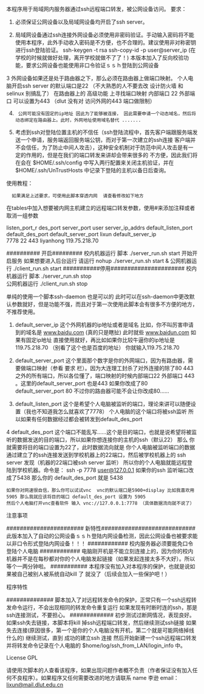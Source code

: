 本程序用于局域网内服务器通过ssh远程端口转发，被公网设备访问。
要求：
1.	必须保证公网设备以及局域网设备均开启了ssh server。

2.	局域网设备通过ssh连接外网设备必须使用非密码验证。手动输入密码将不能使用本程序，此外手动收入密码是不方便，也不合理的。建议使用非对称密钥进行ssh登陆验证。
	ssh-keygen -t rsa
	ssh-copy-id -p <port> user@server_ip
	(在学校的时候就做好处理，离开学校就做不了了！)
	本版本加入了反向校验功能，要求公网设备也能使用非口令验证ｓｓｈ登陆到公网设备
	
3       外网设备如果还是处于路由器之下，那么必须在路由器上做端口映射。
        个人电脑开启ssh server 的默认端口是22 （不大熟悉的人不要去改 设计防火墙 和selinux 别搞乱了）
        在路由器上的 高级功能 上寻找端口映射 内部端口 22 外部端口 可以设置为443 （dlut 没有对 访问外网的443 端口做限制）
        
4.      公网可能没有固定的ip地址 因此为了能够被连接， 因此需要申请一个动态域名，然后将动态绑定在路由器上。此时，外网地址使用域名替代 .......

5.	考虑到ssh对登陆位置主机的不信任（ssh登陆流程中，首先客户端跟服务端发送一个申请，服务端返回服务端公钥，而对于第一次建立的ssh连接
	    客户端并不会信任，为了防止中间人攻击），这种安全机制对于防范中间人攻击是有一定的作用的，但是在我们的端口转发来讲却会带来很多的
	不方便，因此我们将在会在 $HOME/.ssh/config 中写入两行配置来关闭主机验证，并在 $HOME/.ssh/UnTrustHosts 中记录下登陆的主机以备日后查询。

        
使用教程：

      如果满足上述要求，可使用此脚本穿透内网  请查看修改如下地方

在tables中加入想要被内网主机建立的远程端口转发参数，使用#来添加注释或者取消一组参数


listen_port_r		des_port	    server_port		    user	    server_ip_addrs
default_listen_port	default_des_port    default_server_port	    lixun	    default_server_ip	
7778			22		    443			    liyanhong   119.75.218.70  

##########  开启#########
校内机器运行 脚本 ./server_run.sh start  开始开启服务 如果想要进入后台运行 请运行 nohup ./server_run.sh start &
公网机器运行 ./client_run.sh start 
###########停用######################
校内机器运行 脚本 ./server_run.sh stop  
公网机器运行 ./client_run.sh stop 


单纯的使用一个脚本ssh-daemon 也是可以的
此时可以在ssh-daemon中更改默认参数就好，但是功能不强，而且对于第一次使用此脚本会有很多不方便的地方，不推荐使用。
1.	default_server_ip 这个外网机器的ip地址或者是域名 比如，你不叫厉害申请到的域名是 www.baidu.com (真的只是瞎扯) 此时就些 www.baidun.com
	如果有固定ip地址 直接使用就好，再比如如果你比较牛逼你的ip地址是 119.75.218.70 （别看了这个也是百度的地址） 你就输入119.75.218.70

2.	default_server_port 这个里面那个数字是你的外网端口，因为有路由器，需要做端口映射（参看 要求 栏）。因为大连理工封杀了对外连接的除了80
	443 之外的所有端口，所以各位懂了，端口映射的时候内部端口22 外部端口 443  。这里的default_server_port 也是443 如果你改成了80 default_server_port 80
	不过你的路由器可能不会让你改成80……

3.	default_listen_port 这个是希望个人电脑被监听的端口，理论来讲可以随便设置（我也不知道我怎么就喜欢了7778） 个人电脑的这个端口将被ssh监听
	所以如果有任何数据经过都会被转发到default_des_port 

4	default_des_port 这个端口不能乱写……这个是目的端口，也就是说希望将被监听的数据发送的目的端口，所以如果你想连接你的主机的ssh（默认22） 那么
	你就需要将目的端口设置为22了，此时数据流向就是 你个人电脑被监听端口的数据通过建立了的ssh连接发送到学校机器上的22端口，然后被学校机器上的
	ssh server 发现（机器的22端口被ssh server 监听） 所以你的个人电脑就能远程登陆到学校机器。命令是：
		    ssh -p 7778 user@127.0.0.1
	如果你的ssh 监听端口改成了5438 那么你的 default_des_port 就是 5438 

	如果你对网速很自信，那么你可以试试vnc  vnc的默认端口是5900+display 比如我喜欢用5905 那么我就应该将目的端口 default_des_port 设置为 5905
	然后个人电脑打开vnc查看软件 输入 vnc://127.0.0.1:7778 （具体数据流向就不说了）

注意事项

####################### 新特性############################
此版本加入了自动的公网设备ｓｓｈ登陆内网设备检测，因此公网设备也被要求能以非口令形式登陆内网设备！！！
############  校内服务器必须要能免口令登陆个人电脑
############  电脑刚开机是不能立刻连接上的，因为你的校内机器并不是在每秒都对你的个人电脑发起链接（如果发起连接太多不大好）。所以
		等个一两分钟啦。
###########  本程序没有加入对本程序的保护，也就是说如果被自己被别人被系统自动kill 了 就没了（后续会加入一些保护吧！）


程序特性

############## 脚本加入了对远程转发命令的保护，正常只有一个ssh远程转发命令运行，不会出现相同的转发命令重复运行
		如果发现有时断时连的ssh，那是ssh连接测试，不要担心。
#############	初步测试过断网情况，表现良好。如果ssh失去链接，本脚本将kill 掉ssh远程端口转发，然后继续测试ssh链接
		如果失去连接(原因很多，第一个是你的个人电脑没有开机，第二个就是可能网络掉线什么的) 继续测试，直到
		成功的建立ssh 连接 然后开始新建一个ssh远程端口转发 并将转发命令记录在个人电脑的 $home/log/ssh_from_LAN/login_info 中。


License  GPL

请使用次脚本的人查看该程序，如果出现问题作者概不负责（作者保证没有加入任何不良程序）。如果程序又任何需要改进的地方请联系
name 李逊
email： lixun@mail.dlut.edu.cn

